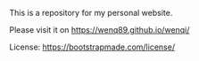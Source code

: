 This is a repository for my personal website.

Please visit it on https://wenq89.github.io/wenqi/

License: https://bootstrapmade.com/license/

